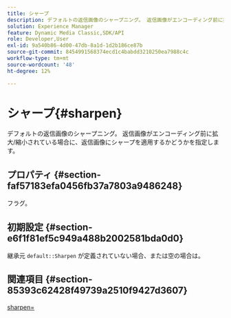 ```yaml
---
title: シャープ
description: デフォルトの返信画像のシャープニング。 返信画像がエンコーディング前に拡大/縮小されている場合に、返信画像にシャープを適用するかどうかを指定します。
solution: Experience Manager
feature: Dynamic Media Classic,SDK/API
role: Developer,User
exl-id: 9a540b86-4d00-47db-8a1d-1d2b186ce87b
source-git-commit: 8454991568374ecd1c4babdd3210250ea7988c4c
workflow-type: tm+mt
source-wordcount: '48'
ht-degree: 12%

---
```


# シャープ{#sharpen}

デフォルトの返信画像のシャープニング。 返信画像がエンコーディング前に拡大/縮小されている場合に、返信画像にシャープを適用するかどうかを指定します。

## プロパティ {#section-faf57183efa0456fb37a7803a9486248}

フラグ。

## 初期設定 {#section-e6f1f81ef5c949a488b2002581bda0d0}

継承元 `default::Sharpen` が定義されていない場合、または空の場合は。

## 関連項目 {#section-85393c62428f49739a2510f9427d3607}

[sharpen=](../../../../../ir-api/http-protocol/image-rendering-api-ref/c-ir-http-protocol-ref/c-ir-http-protocol-command-reference/r-ir-http-sharpen.md#reference-13034d22d176483cb99ccafc2a4f6a6e)
